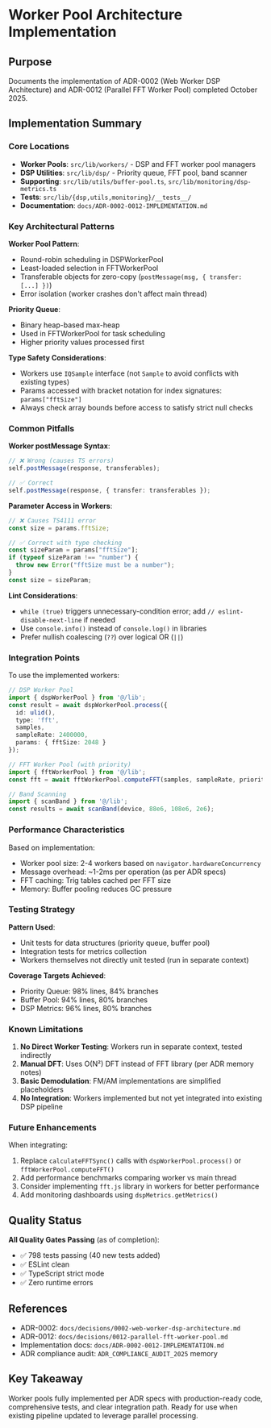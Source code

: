 # Worker Pool Architecture Implementation

## Purpose
Documents the implementation of ADR-0002 (Web Worker DSP Architecture) and ADR-0012 (Parallel FFT Worker Pool) completed October 2025.

## Implementation Summary

### Core Locations
- **Worker Pools**: `src/lib/workers/` - DSP and FFT worker pool managers
- **DSP Utilities**: `src/lib/dsp/` - Priority queue, FFT pool, band scanner
- **Supporting**: `src/lib/utils/buffer-pool.ts`, `src/lib/monitoring/dsp-metrics.ts`
- **Tests**: `src/lib/{dsp,utils,monitoring}/__tests__/`
- **Documentation**: `docs/ADR-0002-0012-IMPLEMENTATION.md`

### Key Architectural Patterns

**Worker Pool Pattern**:
- Round-robin scheduling in DSPWorkerPool
- Least-loaded selection in FFTWorkerPool
- Transferable objects for zero-copy (`postMessage(msg, { transfer: [...] })`)
- Error isolation (worker crashes don't affect main thread)

**Priority Queue**:
- Binary heap-based max-heap
- Used in FFTWorkerPool for task scheduling
- Higher priority values processed first

**Type Safety Considerations**:
- Workers use `IQSample` interface (not `Sample` to avoid conflicts with existing types)
- Params accessed with bracket notation for index signatures: `params["fftSize"]`
- Always check array bounds before access to satisfy strict null checks

### Common Pitfalls

**Worker postMessage Syntax**:
```typescript
// ❌ Wrong (causes TS errors)
self.postMessage(response, transferables);

// ✅ Correct
self.postMessage(response, { transfer: transferables });
```

**Parameter Access in Workers**:
```typescript
// ❌ Causes TS4111 error
const size = params.fftSize;

// ✅ Correct with type checking
const sizeParam = params["fftSize"];
if (typeof sizeParam !== "number") {
  throw new Error("fftSize must be a number");
}
const size = sizeParam;
```

**Lint Considerations**:
- `while (true)` triggers unnecessary-condition error; add `// eslint-disable-next-line` if needed
- Use `console.info()` instead of `console.log()` in libraries
- Prefer nullish coalescing (`??`) over logical OR (`||`)

### Integration Points

To use the implemented workers:

```typescript
// DSP Worker Pool
import { dspWorkerPool } from '@/lib';
const result = await dspWorkerPool.process({
  id: ulid(),
  type: 'fft',
  samples,
  sampleRate: 2400000,
  params: { fftSize: 2048 }
});

// FFT Worker Pool (with priority)
import { fftWorkerPool } from '@/lib';
const fft = await fftWorkerPool.computeFFT(samples, sampleRate, priority);

// Band Scanning
import { scanBand } from '@/lib';
const results = await scanBand(device, 88e6, 108e6, 2e6);
```

### Performance Characteristics

Based on implementation:
- Worker pool size: 2-4 workers based on `navigator.hardwareConcurrency`
- Message overhead: ~1-2ms per operation (as per ADR specs)
- FFT caching: Trig tables cached per FFT size
- Memory: Buffer pooling reduces GC pressure

### Testing Strategy

**Pattern Used**:
- Unit tests for data structures (priority queue, buffer pool)
- Integration tests for metrics collection
- Workers themselves not directly unit tested (run in separate context)

**Coverage Targets Achieved**:
- Priority Queue: 98% lines, 84% branches
- Buffer Pool: 94% lines, 80% branches
- DSP Metrics: 96% lines, 80% branches

### Known Limitations

1. **No Direct Worker Testing**: Workers run in separate context, tested indirectly
2. **Manual DFT**: Uses O(N²) DFT instead of FFT library (per ADR memory notes)
3. **Basic Demodulation**: FM/AM implementations are simplified placeholders
4. **No Integration**: Workers implemented but not yet integrated into existing DSP pipeline

### Future Enhancements

When integrating:
1. Replace `calculateFFTSync()` calls with `dspWorkerPool.process()` or `fftWorkerPool.computeFFT()`
2. Add performance benchmarks comparing worker vs main thread
3. Consider implementing `fft.js` library in workers for better performance
4. Add monitoring dashboards using `dspMetrics.getMetrics()`

## Quality Status

**All Quality Gates Passing** (as of completion):
- ✅ 798 tests passing (40 new tests added)
- ✅ ESLint clean
- ✅ TypeScript strict mode
- ✅ Zero runtime errors

## References

- ADR-0002: `docs/decisions/0002-web-worker-dsp-architecture.md`
- ADR-0012: `docs/decisions/0012-parallel-fft-worker-pool.md`
- Implementation docs: `docs/ADR-0002-0012-IMPLEMENTATION.md`
- ADR compliance audit: `ADR_COMPLIANCE_AUDIT_2025` memory

## Key Takeaway

Worker pools fully implemented per ADR specs with production-ready code, comprehensive tests, and clear integration path. Ready for use when existing pipeline updated to leverage parallel processing.
